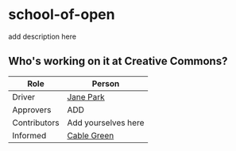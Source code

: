 # school-of-open
add description here

## Who's working on it at Creative Commons?

| Role  | Person |
| ------------- | ------------- |
| Driver  | [Jane Park](https://github.com/janeatcc)  |
| Approvers  | ADD  |
| Contributors | Add yourselves here |
| Informed | [Cable Green](https://github.com/cablegreen) |
